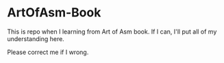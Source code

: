 # ArtOfAsm-Book
This is repo when I learning from Art of Asm book. If I can, I'll put all of my understanding here.

Please correct me if I wrong.
